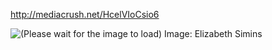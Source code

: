 http://mediacrush.net/HcelVIoCsio6

![(Please wait for the image to load) Image: Elizabeth Simins](http://mediacrush.net/HcelVIoCsio6.png)